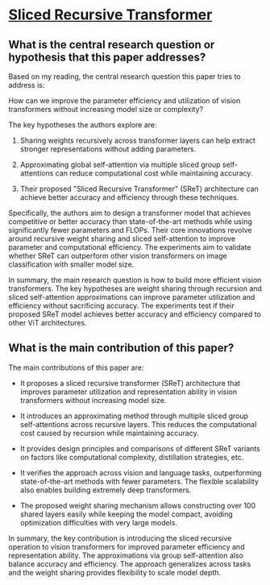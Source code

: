 # [Sliced Recursive Transformer](https://arxiv.org/abs/2111.05297v3)

## What is the central research question or hypothesis that this paper addresses?

 Based on my reading, the central research question this paper tries to address is:

How can we improve the parameter efficiency and utilization of vision transformers without increasing model size or complexity? 

The key hypotheses the authors explore are:

1) Sharing weights recursively across transformer layers can help extract stronger representations without adding parameters.

2) Approximating global self-attention via multiple sliced group self-attentions can reduce computational cost while maintaining accuracy. 

3) Their proposed "Sliced Recursive Transformer" (SReT) architecture can achieve better accuracy and efficiency through these techniques.

Specifically, the authors aim to design a transformer model that achieves competitive or better accuracy than state-of-the-art methods while using significantly fewer parameters and FLOPs. Their core innovations revolve around recursive weight sharing and sliced self-attention to improve parameter and computational efficiency. The experiments aim to validate whether SReT can outperform other vision transformers on image classification with smaller model size.

In summary, the main research question is how to build more efficient vision transformers. The key hypotheses are weight sharing through recursion and sliced self-attention approximations can improve parameter utilization and efficiency without sacrificing accuracy. The experiments test if their proposed SReT model achieves better accuracy and efficiency compared to other ViT architectures.


## What is the main contribution of this paper?

 The main contributions of this paper are:

- It proposes a sliced recursive transformer (SReT) architecture that improves parameter utilization and representation ability in vision transformers without increasing model size. 

- It introduces an approximating method through multiple sliced group self-attentions across recursive layers. This reduces the computational cost caused by recursion while maintaining accuracy.

- It provides design principles and comparisons of different SReT variants on factors like computational complexity, distillation strategies, etc. 

- It verifies the approach across vision and language tasks, outperforming state-of-the-art methods with fewer parameters. The flexible scalability also enables building extremely deep transformers.

- The proposed weight sharing mechanism allows constructing over 100 shared layers easily while keeping the model compact, avoiding optimization difficulties with very large models.

In summary, the key contribution is introducing the sliced recursive operation to vision transformers for improved parameter efficiency and representation ability. The approximations via group self-attention also balance accuracy and efficiency. The approach generalizes across tasks and the weight sharing provides flexibility to scale model depth.
